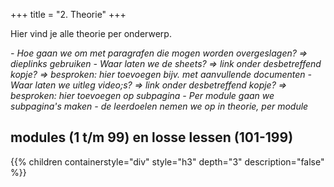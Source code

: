 +++
title = "2. Theorie"
+++

Hier vind je alle theorie per onderwerp.

<i>
- Hoe gaan we om met paragrafen die mogen worden overgeslagen? => dieplinks gebruiken
- Waar laten we de sheets? => link onder desbetreffend kopje? => besproken: hier toevoegen bijv. met aanvullende documenten
- Waar laten we uitleg video;s? => link onder desbetreffend kopje? => besproken: hier toevoegen op subpagina
- Per module gaan we subpagina's maken
- de leerdoelen nemen we op in theorie, per module
</i>

<!--more-->
## modules (1 t/m 99) en losse lessen (101-199)
{{% children containerstyle="div" style="h3" depth="3" description="false" %}}
